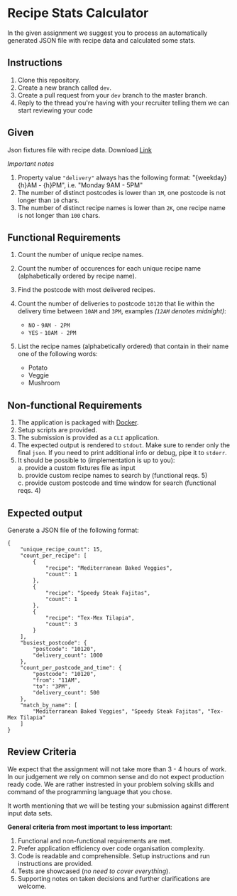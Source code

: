 Recipe Stats Calculator
====

In the given assignment we suggest you to process an automatically generated JSON file with recipe data and calculated some stats.

Instructions
-----

1. Clone this repository.
2. Create a new branch called `dev`.
3. Create a pull request from your `dev` branch to the master branch.
4. Reply to the thread you're having with your recruiter telling them we can start reviewing your code

Given
-----

Json fixtures file with recipe data. Download [Link](https://test-golang-recipes.s3-eu-west-1.amazonaws.com/recipe-calculation-test-fixtures/hf_test_calculation_fixtures.tar.gz)

_Important notes_

1. Property value `"delivery"` always has the following format: "{weekday} {h}AM - {h}PM", i.e. "Monday 9AM - 5PM"
2. The number of distinct postcodes is lower than `1M`, one postcode is not longer than `10` chars.
3. The number of distinct recipe names is lower than `2K`, one recipe name is not longer than `100` chars.

Functional Requirements
------

1. Count the number of unique recipe names.
2. Count the number of occurences for each unique recipe name (alphabetically ordered by recipe name).
3. Find the postcode with most delivered recipes.

4. Count the number of deliveries to postcode `10120` that lie within the delivery time between `10AM` and `3PM`,
 examples _(`12AM` denotes midnight)_:
    - `NO` - `9AM - 2PM`
    - `YES` - `10AM - 2PM`
5. List the recipe names (alphabetically ordered) that contain in their name one of the following words:
    - Potato
    - Veggie
    - Mushroom

Non-functional Requirements
--------

1. The application is packaged with [Docker](https://www.docker.com/).
2. Setup scripts are provided.
3. The submission is provided as a `CLI` application.
4. The expected output is rendered to `stdout`. Make sure to render only the final `json`. If you need to print additional info or debug, pipe it to `stderr`.
5. It should be possible to (implementation is up to you):  
    a. provide a custom fixtures file as input  
    b. provide custom recipe names to search by (functional reqs. 5)  
    c. provide custom postcode and time window for search (functional reqs. 4)  

Expected output
---------------

Generate a JSON file of the following format:

```json5
{
    "unique_recipe_count": 15,
    "count_per_recipe": [
        {
            "recipe": "Mediterranean Baked Veggies",
            "count": 1
        },
        {
            "recipe": "Speedy Steak Fajitas",
            "count": 1
        },
        {
            "recipe": "Tex-Mex Tilapia",
            "count": 3
        }
    ],
    "busiest_postcode": {
        "postcode": "10120",
        "delivery_count": 1000
    },
    "count_per_postcode_and_time": {
        "postcode": "10120",
        "from": "11AM",
        "to": "3PM",
        "delivery_count": 500
    },
    "match_by_name": [
        "Mediterranean Baked Veggies", "Speedy Steak Fajitas", "Tex-Mex Tilapia"
    ]
}
```

Review Criteria
---

We expect that the assignment will not take more than 3 - 4 hours of work. In our judgement we rely on common sense
and do not expect production ready code. We are rather instrested in your problem solving skills and command of the programming language that you chose.

It worth mentioning that we will be testing your submission against different input data sets.

__General criteria from most important to less important__:

1. Functional and non-functional requirements are met.
2. Prefer application efficiency over code organisation complexity.
3. Code is readable and comprehensible. Setup instructions and run instructions are provided.
4. Tests are showcased (_no need to cover everything_).
5. Supporting notes on taken decisions and further clarifications are welcome.

